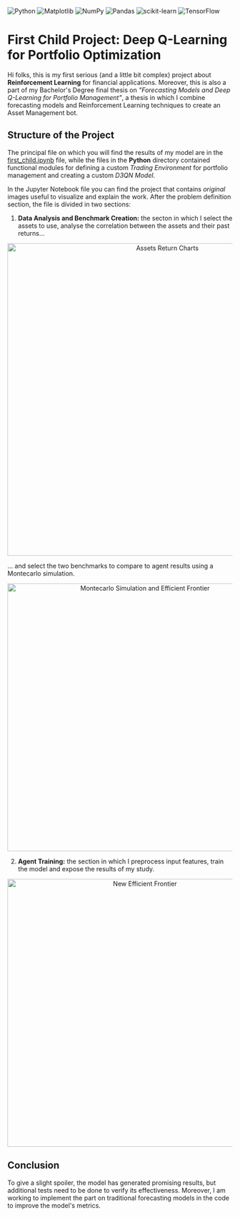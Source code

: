 ![Python](https://img.shields.io/badge/python-3.9.7-3670A0?style=for-the-badge&logo=python&logoColor=ffdd54&link=https%253A%252F%252Fimg.shields.io) ![Matplotlib](https://img.shields.io/badge/Matplotlib-3.9.1-%23ffffff.svg?style=for-the-badge&logo=Matplotlib&logoColor=black) ![NumPy](https://img.shields.io/badge/numpy-1.26.4-%23013243.svg?style=for-the-badge&logo=numpy&logoColor=white) ![Pandas](https://img.shields.io/badge/pandas-2.2.2-%23150458.svg?style=for-the-badge&logo=pandas&logoColor=white) ![scikit-learn](https://img.shields.io/badge/scikit--learn-1.5.1-%23F7931E.svg?style=for-the-badge&logo=scikit-learn&logoColor=white) ![TensorFlow](https://img.shields.io/badge/TensorFlow-2.17.0-%23FF6F00.svg?style=for-the-badge&logo=TensorFlow&logoColor=white)

# First Child Project: Deep Q-Learning for Portfolio Optimization
Hi folks, this is my first serious (and a little bit complex) project about __Reinforcement Learning__ for financial applications. Moreover, this is also a part of my Bachelor's Degree final thesis on _"Forecasting Models and Deep Q-Learning for Portfolio Management"_, a thesis in which I combine forecasting models and Reinforcement Learning techniques to create an Asset Management bot.

## Structure of the Project
The principal file on which you will find the results of my model are in the [first_child.ipynb](https://github.com/Axelio-Alison/first-child/blob/main/first_child.ipynb) file, while the files in the __Python__ directory contained functional modules for defining a custom _Trading Environment_ for portfolio management and creating a custom _D3QN Model_. 

In the Jupyter Notebook file you can find the project that contains _original_ images useful to visualize and explain the work. 
After the problem definition section, the file is divided in two sections:
1. __Data Analysis and Benchmark Creation:__ the secton in which I select the assets to use, analyse the correlation between the assets and their past returns...

<!-- [<img src="Assets Correlation Matrix.png" width="20"/>](https://github.com/user-attachments/assets/7b9f868d-7b77-45f2-bb1f-a4d99fa38aa9)
<p align="center">
  <img src="https://github.com/user-attachments/assets/7b9f868d-7b77-45f2-bb1f-a4d99fa38aa9" alt = "Assets Correlation Matrix" width="600px">
</p> -->

<p align="center">
  <img src="https://github.com/user-attachments/assets/1d4f81eb-4c94-413b-ab9b-0c0870707ef2" alt = "Assets Return Charts" width="700px">
</p>

... and select the two benchmarks to compare to agent results using a Montecarlo simulation.

<p align = "center">
  <img src = "https://github.com/user-attachments/assets/d51affdc-9709-4d85-9057-8d531a59adec" alt = "Montecarlo Simulation and Efficient Frontier" width = "600px">
</p>

2. __Agent Training:__ the section in which I preprocess input features, train the model and expose the results of my study.

<p align = "center">
 <img src = "https://github.com/user-attachments/assets/3fedb029-0266-40e2-ba8c-fe4acefaa5fe" alt = "New Efficient Frontier" width = "600px">
</p>

## Conclusion
To give a slight spoiler, the model has generated promising results, but additional tests need to be done to verify its effectiveness. Moreover, I am working to implement the part on traditional forecasting models in the code to improve the model's metrics.

